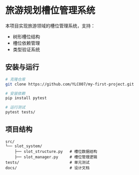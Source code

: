 # 旅游规划槽位管理系统

本项目实现旅游领域的槽位管理系统，支持：
- 树形槽位结构
- 槽位依赖管理
- 类型验证系统

## 安装与运行
```bash
# 克隆仓库
git clone https://github.com/YLC007/my-first-project.git

# 安装依赖
pip install pytest

# 运行测试
pytest tests/
```

## 项目结构
```
src/
└── slot_system/
    ├── slot_structure.py   # 槽位数据结构
    ├── slot_manager.py     # 槽位管理逻辑
tests/                      # 单元测试
docs/                       # 设计文档
```

